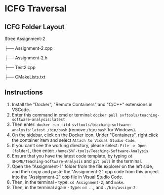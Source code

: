 # ICFG Traversal
## ICFG Folder Layout

$tree Assignment-2

├── Assignment-2.cpp

├── Assignment-2.h

├── Test2.cpp

├── CMakeLists.txt

## Instructions
1. Install the "Docker", "Remote Containers" and "C/C++" extensions in VSCode.
2. Enter this command in cmd or terminal: `docker pull svftools/teaching-software-analysis:latest`
3. Then enter: `docker run -itd svftools/teaching-software-analysis:latest /bin/bash` (remove `/bin/bash` for Windows).
4. On the sidebar, click on the Docker icon. Under "Containers", right click the container item and select `Attach to Visual Studio Code`.
5. If you can't see the working directory, please select: `File -> Open (folder)`, then enter: `/home/SVF-tools/Teaching-Software-Analysis`.
6. Ensure that you have the latest code template, by typing `cd $HOME/Teaching-Software-Analysis` and `git pull` in the terminal.
7. Open the "Assignment-1" folder from the file explorer on the left side, and then copy and paste the "Assignment-2" cpp code from this project into the "Assignment-2" cpp file in Visual Studio Code.
8. Then, in the terminal - type: `cd Assignment-2`, and `make`.
9. Then, in the terminal again - type: `cd ..`, and `./bin/assign-2`.
